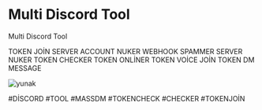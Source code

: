 # Multi Discord Tool
Multi Discord Tool

TOKEN JOİN SERVER
ACCOUNT NUKER
WEBHOOK SPAMMER
SERVER NUKER
TOKEN CHECKER
TOKEN ONLİNER
TOKEN VOİCE JOİN
TOKEN DM MESSAGE




![yunak](https://user-images.githubusercontent.com/106864876/179319429-cff9cccf-ab4e-40d9-ab97-97bf01b29448.png)





#DİSCORD #TOOL #MASSDM #TOKENCHECK #CHECKER #TOKENJOİN
